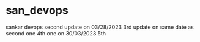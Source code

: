 # san_devops
sankar devops
second update on 03/28/2023
3rd update on same date as second one
4th one on 30/03/2023
5th
















